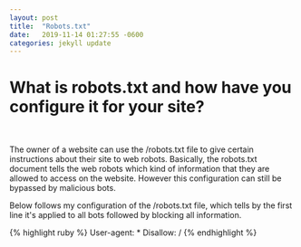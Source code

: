 ```yaml
---
layout: post
title:  "Robots.txt"
date:   2019-11-14 01:27:55 -0600
categories: jekyll update
---
```

# What is robots.txt and how have you configure it for your site?
<br>

The owner of a website can use the /robots.txt file to give certain instructions about their site to web robots. Basically, the robots.txt document tells the web robots which kind of information that they are allowed to access on the website. However this configuration can still be bypassed by malicious bots.

Below follows my configuration of the /robots.txt file, which tells by the first line it's applied to all bots followed by blocking all information.

{% highlight ruby %}
User-agent: *
Disallow: /
{% endhighlight %}

